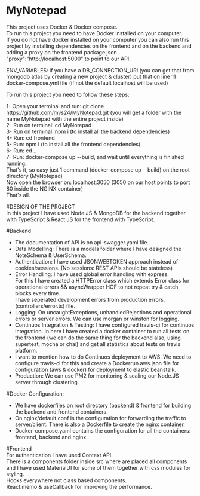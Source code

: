 # MyNotepad

This project uses Docker & Docker compose. <br />
To run this project you need to have Docker installed on your computer. <br />
If you do not have docker installed on your computer you can also run this project by installing dependencies on the frontend and on the backend and adding a proxy on the frontend package.json "proxy":"http://localhost:5000" to point to our API.

ENV_VARIABLES: if you have a DB_CONNECTION_URI (you can get that from mongodb atlas by creating a new project & cluster) put that on line 11 docker-compose.yml file (if not the default localhost will be used)

To run this project you need to follow these steps: <br />

1- Open your terminal and run: git clone https://github.com/mvs24/MyNotepad.git (you will get a folder with the name MyNotepad with the entire project inside) <br />
2- Run on terminal: cd MyNotepad<br />
3- Run on terminal: npm i (to install all the backend dependencies) <br />
4- Run: cd frontend <br />
5- Run: npm i (to install all the frontend dependencies) <br />
6- Run: cd .. <br />
7- Run: docker-compose up --build, and wait until everything is finished running. <br />
That's it, so easy just 1 command (docker-compose up --build) on the root directory (MyNotepad) <br />
Now open the browser on: localhost:3050 (3050 on our host points to port 80 inside the NGINX container) <br />
That's all. <br />

#DESIGN OF THE PROJECT <br />
In this project I have used Node.JS & MongoDB for the backend together with TypeScript & React.JS for the frontend with TypeScript.<br />

#Backend<br />

- The documentation of API is on api-swagger.yaml file. </br>
- Data Modelling: There is a models folder where I have designed the NoteSchema & UserSchema. </br>
- Authentication: I have used JSONWEBTOKEN approach instead of cookies/sessions. (No sessions: REST APIs should be stateless) </br>
- Error Handling: I have used global error handling with express.<br />
  For this I have created a HTTPError class which extends Error class for operational errors && asyncWrapper HOF to not repeat try & catch blocks every time.<br />
  I have seperated development errors from production errors. (controllers/error.ts) file.<br />
- Logging: On uncaughtExceptions, unhandledRejections and operational errors or server errors. We can use morgan or winston for logging.
- Continuos Integration & Testing: I have configured travis-ci for continuos integration. In here I have created a docker container to run all tests on the frontend (we can do the same thing for the backend also, using supertest, mocha or chai) and get all statistics about tests on travis platform.</br>
- I want to mention how to do Continuos deployment to AWS. We need to configure travis-ci for this and create a Dockerrun.aws.json file for configuration (aws & docker) for deployment to elastic beanstalk.<br />
- Production: We can use PM2 for monitoring & scaling our Node.JS server through clustering.</br>

#Docker Configuration:

- We have dockerfiles on root directory (backend) & frontend for building the backend and frontend containers.<br />
- On nginx/default.conf is the configuration for forwarding the traffic to server/client. There is also a Dockerfile to create the nginx container.<br />
- Docker-compose.yaml contains the configuration for all the containers: frontend, backend and nginx.<br />

#Frontend<br/>
For authentication I have used Context API.<br/>
There is a components folder inside src where are placed all components and I have used MaterialUI for some of them together with css modules for styling.</br>
Hooks everywhere not class based components.</br>
React.memo & useCallback for improving the performance.</br>
